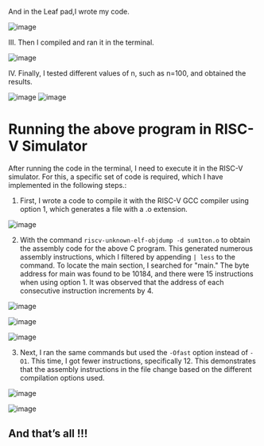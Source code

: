 And in the Leaf pad,I wrote my code.

![image](https://github.com/SuriyaNatarajan02/VSD_Mini_Research-Internship/assets/110706394/112c0988-4d15-4f00-b0cc-889d9eed950a)

III. Then I compiled and ran it in the terminal.

![image](https://github.com/SuriyaNatarajan02/VSD_Mini_Research-Internship/assets/110706394/ce5f6a61-33c8-401a-b8bf-4a5c64735492)

IV. Finally, I tested different values of n, such as n=100, and obtained the results.

![image](https://github.com/SuriyaNatarajan02/VSD_Mini_Research-Internship/assets/110706394/7b3e05e2-f581-4de0-8698-54eb5b0208b2)
![image](https://github.com/SuriyaNatarajan02/VSD_Mini_Research-Internship/assets/110706394/73b69829-a7da-41f4-8c9e-1b8f62e42550)

# Running the above program in RISC-V Simulator
After running the code in the terminal, I need to execute it in the RISC-V simulator. For this, a specific set of code is required, which I have implemented in the following steps.:

1)	First, I wrote a code to compile it with the RISC-V GCC compiler using option 1, which generates a file with a .o extension.

![image](https://github.com/SuriyaNatarajan02/VSD_Mini_Research-Internship/assets/110706394/dcd11e0a-b497-4ad7-b9a1-21ac5944d358)

2)	With the command `riscv-unknown-elf-objdump -d sum1ton.o` to obtain the assembly code for the above C program. This generated numerous assembly instructions, which I filtered by appending `| less` to the command. To locate the main section, I searched for "main." The byte address for main was found to be 10184, and there were 15 instructions when using option 1. It was observed that the address of each consecutive instruction increments by 4.

![image](https://github.com/SuriyaNatarajan02/VSD_Mini_Research-Internship/assets/110706394/d5901f40-cbed-40e0-b575-8ac6519f5053)

![image](https://github.com/SuriyaNatarajan02/VSD_Mini_Research-Internship/assets/110706394/2042bfed-d1b1-411a-b650-7745b87951dd)

![image](https://github.com/SuriyaNatarajan02/VSD_Mini_Research-Internship/assets/110706394/277bc9b8-a3b8-43cc-895b-58d0c871d526)

3)	Next, I ran the same commands but used the `-Ofast` option instead of `-O1`. This time, I got fewer instructions, specifically 12. This demonstrates that the assembly instructions in the file change based on the different compilation options used.

![image](https://github.com/SuriyaNatarajan02/VSD_Mini_Research-Internship/assets/110706394/0198f1a1-ae98-4b42-971b-69525d4d9cec)

![image](https://github.com/SuriyaNatarajan02/VSD_Mini_Research-Internship/assets/110706394/4034cecf-37d5-4514-b814-c724bf6b513d)

## And that’s all !!!
